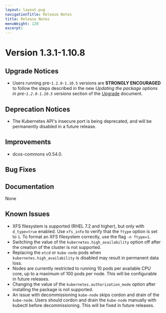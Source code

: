 ```yaml
---
layout: layout.pug
navigationTitle: Release Notes
title: Release Notes
menuWeight: 120
excerpt:
---
```


# Version 1.3.1-1.10.8

## Upgrade Notices

* Users running pre-`1.2.0-1.10.5` versions are **STRONGLY ENCOURAGED** to follow the steps described in
  the new _Updating the package options in pre-`1.2.0-1.10.5` versions_ section
  of the [Upgrade](../upgrade) document.

## Deprecation Notices

* The Kubernetes API's insecure port is being deprecated, and will be
  permanently disabled in a future release.

## Improvements

* dcos-commons v0.54.0.

## Bug Fixes

## Documentation

None

## Known Issues

* XFS filesystem is supported (RHEL 7.2 and higher), but only with `d_type=true`
  enabled. Use `xfs_info` to verify that the `ftype` option is set to `1`.
  To format an XFS filesystem correctly, use the flag `-n ftype=1`.
* Switching the value of the `kubernetes.high_availability` option off after the
  creation of the cluster is not supported.
* Replacing the `etcd` or `kube-node` pods when `kubernetes.high_availability` is disabled
  may result in permanent data loss.
* Nodes are currently restricted to running 10 pods per available CPU core, up
  to a maximum of 100 pods per node. This will be configurable in future
  releases.
* Changing the value of the `kubernetes.authorization_mode` option after installing the package is not supported.
* An issue with decommissioning `kube-node` skips cordon and drain of the `kube-node`. Users should cordon and drain
  the `kube-node` manually with kubectl before decommissioning. This will be fixed in future releases.
